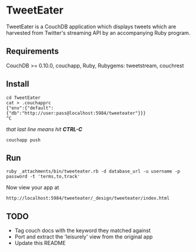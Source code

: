 # TweetEater

TweetEater is a CouchDB application which displays tweets which are harvested from Twitter's streaming API by an accompanying Ruby program.

## Requirements

CouchDB >= 0.10.0, couchapp, Ruby, Rubygems: tweetstream, couchrest

## Install

<pre><code>cd TweetEater
cat > .couchapprc
{"env":{"default":{"db":"http://user:pass@localhost:5984/tweeteater"}}}
^C</code></pre>

*that last line means hit **CTRL-C***

<pre><code>couchapp push</code></pre>

## Run

<pre><code>ruby _attachments/bin/tweeteater.rb -d database_url -u username -p password -t 'terms,to,track'</code></pre>

Now view your app at

<pre><code>http://localhost:5984/tweeteater/_design/tweeteater/index.html</code></pre>

## TODO

* Tag couch docs with the keyword they matched against
* Port and extract the 'leisurely' view from the original app
* Update this README
